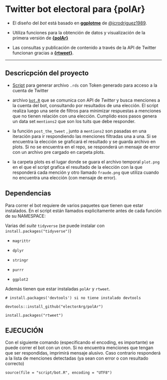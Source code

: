 # Twitter bot electoral para {polAr}

* El diseño del _bot_ está basado en **[ggplotme](https://twitter.com/ggplotme)** de [@jcrodriguez1989](https://github.com/jcrodriguez1989/). 

* Utiliza funciones para la obtención de datos y visualización de la primera versión de **[{polAr}](https://electorarg.github.io/polAr/)** 

* Las consultas y publicación de contenido a través de la API de Twitter funcionan gracias a **[{rtweet}](https://docs.ropensci.org/rtweet/)**. 

---
## Descricpción del proyecto

* [Script](https://github.com/PoliticaArgentina/polar_bot/blob/master/scripts/twitter_dev_tokens.R) para generar archivo `.rds` con Token generado para acceso a la cuenta de Twitter 

* archivo [`bot.R`](https://github.com/PoliticaArgentina/polar_bot/blob/master/scripts/bot.R) que se comunica con API de _Twitter_ y busca menciones a la cuenta del bot,  consultando por resultados de una elección. El script realiza luego una serie de filtros para minimizar respuestas a menciones que no tienen relación con una elección. Cumplido esos pasos genera un data set `mentions2` que son los tuits que debe responder. 

* la función `post_the_tweet` , junto a `mentions2` son pasadas en una iteración para ir respondiendo las menciones filtradas una a una. Si se encuentra la elección se graficará el resultado y se guarda archivo en plots. Si no se encuentra en el repo, se responderá un mensaje de error con un archivo pre cargado en carpeta plots. 

* la carpeta plots es el lugar donde se guara el archivo temporal `plot.png` en el que el script grafica el resultado de la elección con la que responderá cada mención y otro llamado `fraude.png` que utiliza cuando no encuentra una elección (con mensaje de error). 

## Dependencias

Para correr el bot requiere de varios paquetes que tienen que estar instalados. En el script están llamados explicitamente antes de cada función de su NAMESPACE: 

Varias del _suite_ `tidyverse` (se puede instalar con `install.packages("tidyverse")`)

* `magrittr`

* `dplyr`

* `stringr`

* `purrr`

* `ggplot2`


Además tienen que estar instaladas `polAr` y `rtweet`. 

```
# install.packages('devtools') si no tiene instalado devtools

devtools::install_github("electorArg/polAr")

install.packages("rtweet")

```


## EJECUCIÓN

Con el siguiente comando (especificando el encoding, es importante) se puede correr el bot con un cron. Si no encuentra menciones que tengan que ser respondidas, imprimirá mensaje alusivo. Caso contrario responderá a la lista de menciones detectadas (ya sean con error o con resultado correcto)

```
source(file = "script/bot.R", encoding = "UTF8")

```
